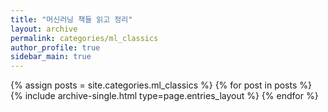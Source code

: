 ```yaml
---
title: "머신러닝 책들 읽고 정리"
layout: archive
permalink: categories/ml_classics
author_profile: true
sidebar_main: true
---
```


{% assign posts = site.categories.ml_classics %}
{% for post in posts %} {% include archive-single.html type=page.entries_layout %} {% endfor %}